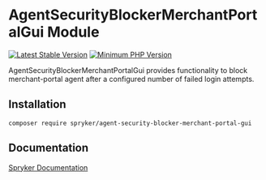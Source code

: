 # AgentSecurityBlockerMerchantPortalGui Module
[![Latest Stable Version](https://poser.pugx.org/spryker/agent-security-blocker-merchant-portal-gui/v/stable.svg)](https://packagist.org/packages/spryker/agent-security-blocker-merchant-portal-gui)
[![Minimum PHP Version](https://img.shields.io/badge/php-%3E%3D%208.1-8892BF.svg)](https://php.net/)

AgentSecurityBlockerMerchantPortalGui provides functionality to block merchant-portal agent after a configured number of failed login attempts.

## Installation

```
composer require spryker/agent-security-blocker-merchant-portal-gui
```

## Documentation

[Spryker Documentation](https://docs.spryker.com)
